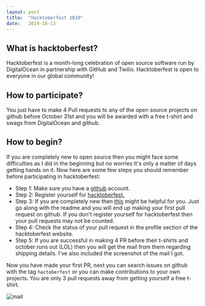 ```yaml
---
layout: post
title:  "Hacktoberfest 2019"
date:   2019-10-13 
---
```

## **What is hacktoberfest?**

Hacktoberfest is a month-long celebration of open source software run by DigitalOcean in partnership with GitHub and Twilio. Hacktoberfest is open to everyone in our global community!

## **How to participate?**

You just have to make 4 Pull requests to any of the open source projects on github before October 31st and you will be awarded with a free t-shirt and swags from DigitalOcean and github.

## **How to begin?**

If you are completely new to open source then you might face some difficulties as I did in the beginning but no worries It's only a matter of days getting hands on it.
Now here are some few steps you should remember before participating in hacktoberfest:

* Step 1: Make sure you have a [github](https://github.com) account.
* Step 2: Register yourself for [hacktoberfest.](https://hacktoberfest.digitalocean.com)
* Step 3: If you are completely new then [this](https://github.com/firstcontributions/first-contributions) might be helpful for you. Just go along with the readme and you will end up making your first pull request on github. If you don't register yourself for hacktoberfest then your pull requests may not be counted.
* Step 4: Check the status of your pull request in the profile section of the hacktoberfest website.
* Step 5: If you are successful in making 4 PR before their t-shirts and october runs out (LOL) then you will get the mail from them regarding shipping details. I've also included the screenshot of the mail I got.

Now you have made your first PR, next you can search issues on github with the tag `hactoberfest` or you can make contributions to your own projects. You are only 3 pull requests away from getting yourself a free t-shirt.

![mail](https://user-images.githubusercontent.com/39915361/66716172-7f924a00-ede8-11e9-97ad-52bc3f14743c.png)
